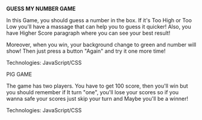 <b>GUESS MY NUMBER GAME</b>

In this Game, you should guess a number in the box.
If it's Too High or Too Low you'll have a massage that can help you to guess it quicker!
Also, you have Higher Score paragraph where you can see your best result!

Moreover, when you win, your background change to green and number will show!
Then just press a button "Again" and try it one more time!

Technologies: JavaScript/CSS

PIG GAME

The game has two players. You have to get 100 score, then you'll win but you should remember if
It turn "one", you'll lose your scores so if you wanna safe your scores just skip your turn and 
Maybe you'll be a winner!

Technologies: JavaScript/CSS
